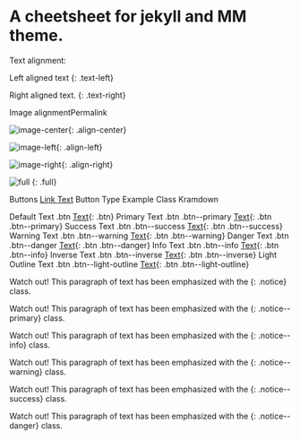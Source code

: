 # A cheetsheet for jekyll and MM theme.

Text alignment:

Left aligned text
{: .text-left}

Right aligned text.
{: .text-right}

Image alignmentPermalink

![image-center](/assets/images/filename.jpg){: .align-center}

![image-left](/assets/images/filename.jpg){: .align-left}

![image-right](/assets/images/filename.jpg){: .align-right}

![full](/assets/images/filename.jpg)
{: .full}



Buttons
<a href="#" class="btn btn--primary">Link Text</a>
Button          Type             Example Class                      Kramdown

Default         Text            .btn                                [Text](#link){: .btn}
Primary         Text            .btn .btn--primary                  [Text](#link){: .btn .btn--primary}
Success         Text            .btn .btn--success                  [Text](#link){: .btn .btn--success}
Warning         Text            .btn .btn--warning                  [Text](#link){: .btn .btn--warning}
Danger          Text            .btn .btn--danger                   [Text](#link){: .btn .btn--danger}
Info            Text            .btn .btn--info                     [Text](#link){: .btn .btn--info}
Inverse         Text            .btn .btn--inverse                  [Text](#link){: .btn .btn--inverse}
Light Outline   Text            .btn .btn--light-outline            [Text](#link){: .btn .btn--light-outline}


Watch out! This paragraph of text has been emphasized with the {: .notice} class.

Watch out! This paragraph of text has been emphasized with the {: .notice--primary} class.

Watch out! This paragraph of text has been emphasized with the {: .notice--info} class.

Watch out! This paragraph of text has been emphasized with the {: .notice--warning} class.

Watch out! This paragraph of text has been emphasized with the {: .notice--success} class.

Watch out! This paragraph of text has been emphasized with the {: .notice--danger} class.
